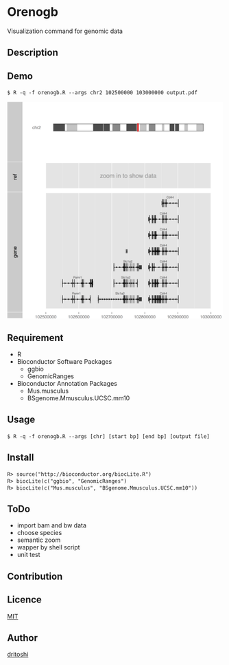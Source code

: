 Orenogb
====

Visualization command for genomic data

## Description


## Demo

    $ R -q -f orenogb.R --args chr2 102500000 103000000 output.pdf

![demo](demo.png)

## Requirement
- R
- Bioconductor Software Packages
    - ggbio
    - GenomicRanges
- Bioconductor Annotation Packages
    - Mus.musculus
    - BSgenome.Mmusculus.UCSC.mm10

## Usage

    $ R -q -f orenogb.R --args [chr] [start bp] [end bp] [output file]

## Install

    R> source("http://bioconductor.org/biocLite.R")
    R> biocLite(c("ggbio", "GenomicRanges")
    R> biocLite(c("Mus.musculus", "BSgenome.Mmusculus.UCSC.mm10"))

## ToDo
- import bam and bw data
- choose species
- semantic zoom
- wapper by shell script
- unit test

## Contribution

## Licence

[MIT](https://github.com/dritoshi/tool/blob/master/LICENCE)

## Author

[dritoshi](https://github.com/dritoshi)
